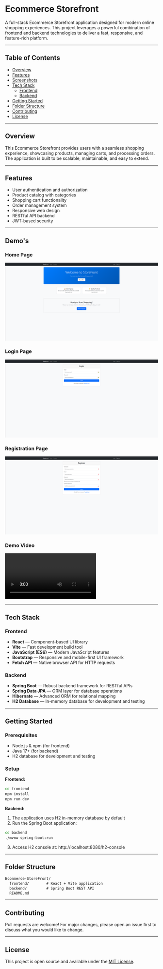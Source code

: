 # Ecommerce Storefront

A full-stack Ecommerce Storefront application designed for modern online shopping experiences. This project leverages a powerful combination of frontend and backend technologies to deliver a fast, responsive, and feature-rich platform.

---

## Table of Contents

- [Overview](#overview)
- [Features](#features)
- [Screenshots](#screenshots)
- [Tech Stack](#tech-stack)
  - [Frontend](#frontend)
  - [Backend](#backend)
- [Getting Started](#getting-started)
- [Folder Structure](#folder-structure)
- [Contributing](#contributing)
- [License](#license)

---

## Overview

This Ecommerce Storefront provides users with a seamless shopping experience, showcasing products, managing carts, and processing orders. The application is built to be scalable, maintainable, and easy to extend.

---

## Features

- User authentication and authorization
- Product catalog with categories
- Shopping cart functionality
- Order management system
- Responsive web design
- RESTful API backend
- JWT-based security

---

## Demo's

### Home Page
![StoreFront Home Page](Images/StoreFrontHomePage.png)

### Login Page
![StoreFront Login Page](Images/StoreFrontLoginPage.png)

### Registration Page
![StoreFront Registration Page](Images/StoreFrontRegisterPage.png)

### Demo Video
![Video Description](path/to/video.mp4)

---

## Tech Stack

### Frontend

- **React** — Component-based UI library
- **Vite** — Fast development build tool
- **JavaScript (ES6)** — Modern JavaScript features
- **Bootstrap** — Responsive and mobile-first UI framework
- **Fetch API** — Native browser API for HTTP requests

### Backend

- **Spring Boot** — Robust backend framework for RESTful APIs
- **Spring Data JPA** — ORM layer for database operations
- **Hibernate** — Advanced ORM for relational mapping
- **H2 Database** — In-memory database for development and testing

---

## Getting Started

### Prerequisites

- Node.js & npm (for frontend)
- Java 17+ (for backend)
- H2 database for development and testing

### Setup

**Frontend:**

```bash
cd frontend
npm install
npm run dev
```

**Backend:**

1. The application uses H2 in-memory database by default
2. Run the Spring Boot application:

```bash
cd backend
./mvnw spring-boot:run
```

3. Access H2 console at: http://localhost:8080/h2-console

---

## Folder Structure

```
Ecommerce-StoreFront/
  frontend/        # React + Vite application
  backend/         # Spring Boot REST API
  README.md
```

---

## Contributing

Pull requests are welcome! For major changes, please open an issue first to discuss what you would like to change.

---

## License

This project is open source and available under the [MIT License](LICENSE).
